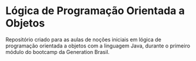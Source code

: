 # Lógica de Programação Orientada a Objetos

Repositório criado para as aulas de noções iniciais em lógica de programação orientada a objetos com a linguagem Java, durante o primeiro módulo do bootcamp da Generation Brasil.

